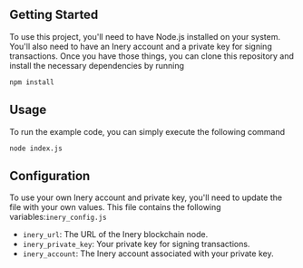 ## Getting Started

To use this project, you'll need to have Node.js installed on your system. You'll also need to have an Inery account and a private key for signing transactions. Once you have those things, you can clone this repository and install the necessary dependencies by running

```
npm install
```

## Usage

To run the example code, you can simply execute the following command

```
node index.js
```

## Configuration

To use your own Inery account and private key, you'll need to update the  file with your own values. This file contains the following variables:`inery_config.js`

* `inery_url`: The URL of the Inery blockchain node.
* `inery_private_key`: Your private key for signing transactions.
* `inery_account`: The Inery account associated with your private key.
